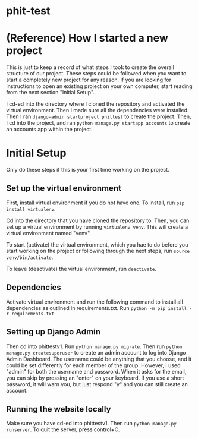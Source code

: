 # phit-test

# (Reference) How I started a new project
This is just to keep a record of what steps I took to create the overall structure of our project. These steps could be followed when you want to start a completely new project for any reason. If you are looking for instructions to open an existing project on your own computer, start reading from the next section "Initial Setup". 

I cd-ed into the directory where I cloned the repository and activated the virtual environment. Then I made sure all the dependencies were installed. Then I ran `django-admin startproject phittest` to create the project. Then, I cd into the project, and ran `python manage.py startapp accounts` to create an accounts app within the project.

# Initial Setup
Only do these steps if this is your first time working on the project.

## Set up the virtual environment
First, install virtual environment if you do not have one. To install, run `pip install virtualenv`. 

Cd into the directory that you have cloned the repository to. Then, you can set up a virtual environment by running `virtualenv venv`. This will create a virtual environment named "venv". 

To start (activate) the virtual environment, which you hae to do before you start working on the project or following through the next steps, run `source venv/bin/activate`. 

To leave (deactivate) the virtual environment, run `deactivate`. 

## Dependencies
Activate virtual environment and run the following command to install all dependencies as outlined in requirements.txt. Run `python -m pip install -r requirements.txt` 

## Setting up Django Admin 
Then cd into phittestv1. Run `python manage.py migrate`. Then run `python manage.py createsuperuser` to create an admin account to log into Django Admin Dashboard. The username could be anything that you choose, and it could be set differently for each member of the group. However, I used "admin" for both the username and password. When it asks for the email, you can skip by pressing an "enter" on your keyboard. If you use a short password, it will warn you, but just respond "y" and you can still create an account. 

## Running the website locally
Make sure you have cd-ed into phittestv1. Then run `python manage.py runserver`. To quit the server, press control+C. 
